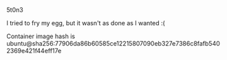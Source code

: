 5t0n3

I tried to fry my egg, but it wasn't as done as I wanted :(

Container image hash is ubuntu@sha256:77906da86b60585ce12215807090eb327e7386c8fafb5402369e421f44eff17e
